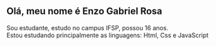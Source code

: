## Olá, meu nome é Enzo Gabriel Rosa

Sou estudante, estudo no campus IFSP, possou 16 anos.
<br>
Estou estudando principalmente as linguagens: Html, Css e JavaScript
